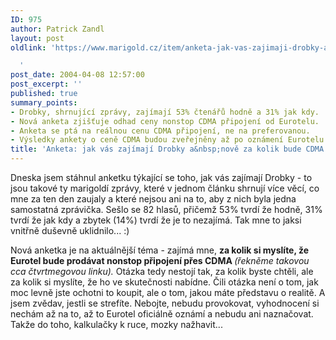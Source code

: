 ```yaml
---
ID: 975
author: Patrick Zandl
layout: post
oldlink: 'https://www.marigold.cz/item/anketa-jak-vas-zajimaji-drobky-a-nove-za-kolik-bude-cdma-od-eurotelu

  '
post_date: 2004-04-08 12:57:00
post_excerpt: ''
published: true
summary_points:
- Drobky, shrnující zprávy, zajímají 53% čtenářů hodně a 31% jak kdy.
- Nová anketa zjišťuje odhad ceny nonstop CDMA připojení od Eurotelu.
- Anketa se ptá na reálnou cenu CDMA připojení, ne na preferovanou.
- Výsledky ankety o ceně CDMA budou zveřejněny až po oznámení Eurotelu.
title: 'Anketa: jak vás zajímají Drobky a&nbsp;nově za kolik bude CDMA od Eurotelu'
---
```


<p>
Dneska jsem stáhnul anketku týkající se toho, jak vás zajímají Drobky - to jsou takové ty marigoldí zprávy, které v jednom článku shrnují více věcí, co mne za ten den zaujaly a které nejsou ani na to, aby z nich byla jedna samostatná zprávička. Sešlo se 82 hlasů, přičemž 53% tvrdí že hodně, 31% tvrdí že jak kdy a zbytek (14%) tvrdí že je to nezajímá. Tak mne to jaksi vnitřně duševně uklidnilo... :)</p>

<p>
Nová anketka je na aktuálnější téma - zajímá mne, <STRONG>za kolik si myslíte, že Eurotel bude prodávat nonstop připojení přes CDMA </STRONG><EM>(řekněme takovou cca čtvrtmegovou linku).</EM> Otázka tedy nestojí tak, za kolik byste chtěli, ale za kolik si myslíte, že ho ve skutečnosti nabídne. Čili otázka není o tom, jak moc levně jste ochotni to koupit, ale o tom, jakou máte představu o realitě. A jsem zvědav, jestli se strefíte. Nebojte, nebudu provokovat, vyhodnocení si nechám až na to, až to Eurotel oficiálně oznámí a nebudu ani naznačovat. Takže do toho, kalkulačky k ruce, mozky nažhavit...</p>
